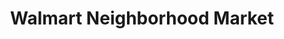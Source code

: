 ---
title: "Walmart Neighborhood Market"
url: /orlando/walmart-neighborhood-market-lee-road/
shop: Supermarkt
---
